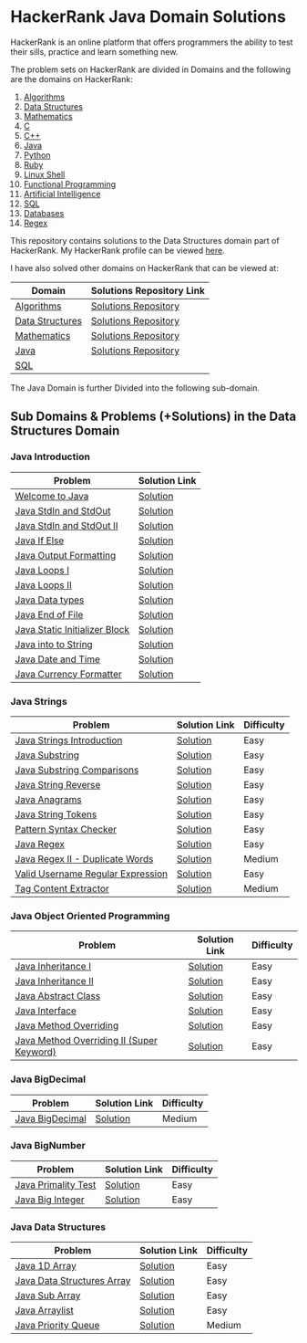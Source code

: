 # HackerRank Java Domain Solutions

HackerRank is an online platform that offers programmers the ability to test their
sills, practice and learn something new. 

The problem sets on HackerRank are divided in Domains and the following are the domains
on HackerRank:

1. [Algorithms](https://www.hackerrank.com/domains/algorithms)
2. [Data Structures](https://www.hackerrank.com/domains/data-structures)
3. [Mathematics](https://www.hackerrank.com/domains/mathematics) 
4. [C](https://www.hackerrank.com/domains/c)
5. [C++](https://www.hackerrank.com/domains/cpp)
6. [Java](https://www.hackerrank.com/domains/java)
7. [Python](https://www.hackerrank.com/domains/python)
8. [Ruby](https://www.hackerrank.com/domains/ruby)
9. [Linux Shell](https://www.hackerrank.com/domains/shell)
10. [Functional Programming](https://www.hackerrank.com/domains/fp)
11. [Artificial Intelligence](https://www.hackerrank.com/domains/ai)
12. [SQL](https://www.hackerrank.com/domains/sql)
13. [Databases](https://www.hackerrank.com/domains/databases)
14. [Regex](https://www.hackerrank.com/domains/regex)

This repository contains solutions to the Data Structures domain part of HackerRank. My
HackerRank profile can be viewed [here](https://www.hackerrank.com/anishviewer).

I have also solved other domains on HackerRank that can be viewed at:

| Domain | Solutions Repository Link |
|--------|---------------------------|
| [Algorithms](https://www.hackerrank.com/domains/algorithms) | [Solutions Repository](https://github.com/anishLearnsToCode/hackerrank-algorithms) |
| [Data Structures](https://www.hackerrank.com/domains/data-structures) | [Solutions Repository](https://github.com/anishLearnsToCode/hackerrank-data-structures) |
| [Mathematics](https://www.hackerrank.com/domains/mathematics) | [Solutions Repository]() |
| [Java](https://www.hackerrank.com/domains/java) | [Solutions Repository](https://github.com/anishLearnsToCode/hackerrank-java) |
| [SQL](https://www.hackerrank.com/domains/sql) |  |

The Java Domain is further Divided into the following sub-domain. 

## Sub Domains & Problems (+Solutions) in the Data Structures Domain

### Java Introduction
| Problem | Solution Link |
|---------|---------------| 
| [Welcome to Java](https://www.hackerrank.com/challenges/welcome-to-java/problem) | [Solution](https://github.com/anishLearnsToCode/hackerrank-java/blob/master/src/WelcomeToJava.java) |
| [Java StdIn and StdOut](https://www.hackerrank.com/challenges/java-stdin-and-stdout-1/problem) | [Solution](https://github.com/anishLearnsToCode/hackerrank-java/blob/master/src/JavaStdInAndStdOutI.java) |
| [Java StdIn and StdOut II](https://www.hackerrank.com/challenges/java-stdin-and-stdout-2/problem) | [Solution](https://github.com/anishLearnsToCode/hackerrank-java/blob/master/src/JavaStdInAndStdOutII.java) |
| [Java If Else](https://www.hackerrank.com/challenges/java-if-else/problem) | [Solution](https://github.com/anishLearnsToCode/hackerrank-java/blob/master/src/JavaIfElse.java) |
| [Java Output Formatting](https://www.hackerrank.com/challenges/java-output-formatting/problem) | [Solution](https://github.com/anishLearnsToCode/hackerrank-java/blob/master/src/JavaOutputFormatting.java) |
| [Java Loops I](https://www.hackerrank.com/challenges/java-loops-i/problem) | [Solution](https://github.com/anishLearnsToCode/hackerrank-java/blob/master/src/JavaLoopsI.java) |
| [Java Loops II](https://www.hackerrank.com/challenges/java-loops/problem) | [Solution](https://github.com/anishLearnsToCode/hackerrank-java/blob/master/src/JavaLoopsII.java) |
| [Java Data types](https://www.hackerrank.com/challenges/java-datatypes/problem) | [Solution](https://github.com/anishLearnsToCode/hackerrank-java/blob/master/src/JavaDatatypes.java) |
| [Java End of File](https://www.hackerrank.com/challenges/java-end-of-file/problem) | [Solution](https://github.com/anishLearnsToCode/hackerrank-java/blob/master/src/JavaEndOfFile.java) |
| [Java Static Initializer Block](https://www.hackerrank.com/challenges/java-static-initializer-block/problem) | [Solution](https://github.com/anishLearnsToCode/hackerrank-java/blob/master/src/JavaStaticInitializerBlock.java) |
| [Java into to String](https://www.hackerrank.com/challenges/java-int-to-string/problem) | [Solution](https://github.com/anishLearnsToCode/hackerrank-java/blob/master/src/JavaIntToString.java) |
| [Java Date and Time](https://www.hackerrank.com/challenges/java-date-and-time/problem) | [Solution](https://github.com/anishLearnsToCode/hackerrank-java/blob/master/src/JavaDateAndTime.java) |
| [Java Currency Formatter](https://www.hackerrank.com/challenges/java-currency-formatter/problem) | [Solution](https://github.com/anishLearnsToCode/hackerrank-java/blob/master/src/JavaCurrencyFormatter.java) |



### Java Strings
| Problem | Solution Link | Difficulty |
|---------|---------------|------------|
| [Java Strings Introduction](https://www.hackerrank.com/challenges/java-strings-introduction/problem) | [Solution](https://github.com/anishLearnsToCode/hackerrank-java/blob/master/src/JavaStringsIntroduction.java) | Easy |
| [Java Substring](https://www.hackerrank.com/challenges/java-substring/problem) | [Solution](https://github.com/anishLearnsToCode/hackerrank-java/blob/master/src/JavaSubstring.java) | Easy |
| [Java Substring Comparisons](https://www.hackerrank.com/challenges/java-string-compare/problem) | [Solution](https://github.com/anishLearnsToCode/hackerrank-java/blob/master/src/JavaSubstringComparison.java) | Easy |
| [Java String Reverse](https://www.hackerrank.com/challenges/java-string-reverse/problem) | [Solution](https://github.com/anishLearnsToCode/hackerrank-java/blob/master/src/JavaStringReverse.java) | Easy |
| [Java Anagrams](https://www.hackerrank.com/challenges/java-anagrams/problem) | [Solution](https://github.com/anishLearnsToCode/hackerrank-java/blob/master/src/JavaAnagrams.java) | Easy |
| [Java String Tokens](https://www.hackerrank.com/challenges/java-string-tokens/problem) | [Solution](https://github.com/anishLearnsToCode/hackerrank-java/blob/master/src/JavaStringTokens.java) | Easy |
| [Pattern Syntax Checker](https://www.hackerrank.com/challenges/pattern-syntax-checker/problem) | [Solution](https://github.com/anishLearnsToCode/hackerrank-java/blob/master/src/PatternSyntaxChecker.java) | Easy |
| [Java Regex](https://www.hackerrank.com/challenges/java-regex/problem) | [Solution](https://github.com/anishLearnsToCode/hackerrank-java/blob/master/src/JavaRegex.java) | Easy |
| [Java Regex II - Duplicate Words](https://www.hackerrank.com/challenges/duplicate-word/problem) | [Solution](https://github.com/anishLearnsToCode/hackerrank-java/blob/master/src/JavaRegexIIDuplicateWords.java) | Medium |
| [Valid Username Regular Expression](https://www.hackerrank.com/challenges/valid-username-checker/problem) | [Solution](https://github.com/anishLearnsToCode/hackerrank-java/blob/master/src/ValidUsernameRegularExpression.java) | Easy |
| [Tag Content Extractor](https://www.hackerrank.com/challenges/tag-content-extractor/problem) | [Solution](https://github.com/anishLearnsToCode/hackerrank-java/blob/master/src/TagContentExtractor.java) | Medium |


### Java Object Oriented Programming
| Problem| Solution Link | Difficulty |
|--------|---------------|------------|
| [Java Inheritance I](https://www.hackerrank.com/challenges/java-inheritance-1/problem) | [Solution](https://github.com/anishLearnsToCode/hackerrank-java/blob/master/src/JavaInheritanceI.java) | Easy |
| [Java Inheritance II](https://www.hackerrank.com/challenges/java-inheritance-2/problem) | [Solution](https://github.com/anishLearnsToCode/hackerrank-java/blob/master/src/JavaInheritenceII.java) | Easy |
| [Java Abstract Class](https://www.hackerrank.com/challenges/java-abstract-class) | [Solution](https://github.com/anishLearnsToCode/hackerrank-java/blob/master/src/JavaAbstractClass.java) | Easy |
| [Java Interface](https://www.hackerrank.com/challenges/java-interface/problem) | [Solution](https://github.com/anishLearnsToCode/hackerrank-java/blob/master/src/JavaInterface.java) | Easy |
| [Java Method Overriding](https://www.hackerrank.com/challenges/java-method-overriding/problem) | [Solution](https://github.com/anishLearnsToCode/hackerrank-java/blob/master/src/JavaMethodOverriding.java) | Easy |
| [Java Method Overriding II (Super Keyword)](https://www.hackerrank.com/challenges/java-method-overriding-2-super-keyword/problem) | [Solution](https://github.com/anishLearnsToCode/hackerrank-java/blob/master/src/JavaMethodOverridingIISuperKeyword.java) | Easy |


### Java BigDecimal
| Problem | Solution Link | Difficulty |
|---------|---------------|------------|
| [Java BigDecimal](https://www.hackerrank.com/challenges/java-bigdecimal/problem) | [Solution](https://github.com/anishLearnsToCode/hackerrank-java/blob/master/src/JavaBigDecimal.java) | Medium |


### Java BigNumber
| Problem | Solution Link | Difficulty |
|---------|---------------|------------|
| [Java Primality Test](https://www.hackerrank.com/challenges/java-primality-test/problem) | [Solution](https://github.com/anishLearnsToCode/hackerrank-java/blob/master/src/JavaPrimalityTest.java) | Easy |
| [Java Big Integer](https://www.hackerrank.com/challenges/java-biginteger/problem) | [Solution](https://github.com/anishLearnsToCode/hackerrank-java/blob/master/src/JavaBigInteger.java) | Easy |


### Java Data Structures
| Problem | Solution Link | Difficulty |
|---------|---------------|------------|
| [Java 1D Array](https://www.hackerrank.com/challenges/java-1d-array-introduction/problem?) | [Solution](https://github.com/anishLearnsToCode/hackerrank-java/blob/master/src/Java1DArray.java) | Easy |
| [Java Data Structures Array](https://www.hackerrank.com/challenges/java-2d-array/problem) | [Solution](https://github.com/anishLearnsToCode/hackerrank-java/blob/master/src/Java2dArray.java) | Easy |
| [Java Sub Array](https://www.hackerrank.com/challenges/java-negative-subarray/problem) | [Solution](https://github.com/anishLearnsToCode/hackerrank-java/blob/master/src/JavaSubArray.java) | Easy |
| [Java Arraylist](https://www.hackerrank.com/challenges/java-arraylist/problem) | [Solution](https://github.com/anishLearnsToCode/hackerrank-java/blob/master/src/JavaArraylist.java) | Easy |
| [Java Priority Queue](https://www.hackerrank.com/challenges/java-priority-queue/problem) | [Solution]() | Medium |